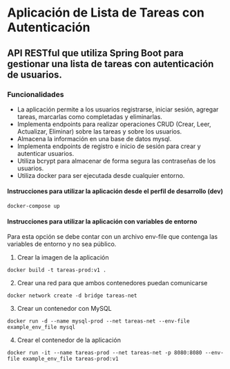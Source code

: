 # Aplicación de Lista de Tareas con Autenticación
## API RESTful que utiliza Spring Boot para gestionar una lista de tareas con autenticación de usuarios.   

### Funcionalidades
- La aplicación permite a los usuarios registrarse, iniciar sesión, agregar tareas, marcarlas como completadas y eliminarlas. 
- Implementa endpoints para realizar operaciones CRUD (Crear, Leer, Actualizar, Eliminar) sobre las tareas y sobre los usuarios.
- Almacena la información en una base de datos mysql.
- Implementa endpoints de registro e inicio de sesión para crear y autenticar usuarios.
- Utiliza bcrypt para almacenar de forma segura las contraseñas de los usuarios.
- Utiliza docker para ser ejecutada desde cualquier entorno.

#### Instrucciones para utilizar la aplicación desde el perfil de desarrollo (dev)
```
docker-compose up
```

#### Instrucciones para utilizar la aplicación con variables de entorno
Para esta opción se debe contar con un archivo env-file que contenga las variables de entorno y no sea público.
1. Crear la imagen de la aplicación
```
docker build -t tareas-prod:v1 .
```

2. Crear una red para que ambos contenedores puedan comunicarse
```
docker network create -d bridge tareas-net
```

3. Crear un contenedor con MySQL
```
docker run -d --name mysql-prod --net tareas-net --env-file example_env_file mysql
```

4. Crear el contenedor de la aplicación
```
docker run -it --name tareas-prod --net tareas-net -p 8080:8080 --env-file example_env_file tareas-prod:v1
```

